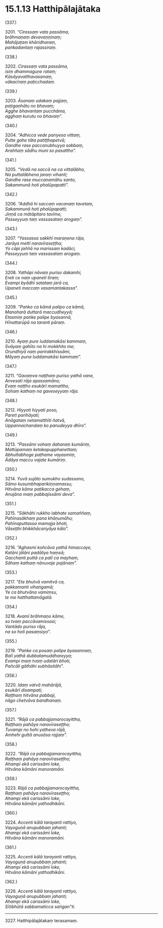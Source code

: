 

# 15.1.13 Hatthipālajātaka




(337.)

3201\. _“Cirassaṃ vata passāma,_  
_brāhmaṇaṃ devavaṇṇinaṃ;_  
_Mahājaṭaṃ khāridharaṃ,_  
_paṅkadantaṃ rajassiraṃ._  


(338.)

3202\. _Cirassaṃ vata passāma,_  
_isiṃ dhammaguṇe rataṃ;_  
_Kāsāyavatthavasanaṃ,_  
_vākacīraṃ paṭicchadaṃ._  


(339.)

3203\. _Āsanaṃ udakaṃ pajjaṃ,_  
_paṭigaṇhātu no bhavaṃ;_  
_Agghe bhavantaṃ pucchāma,_  
_agghaṃ kurutu no bhavaṃ”._  


(340.)

3204\. _“Adhicca vede pariyesa vittaṃ,_  
_Putte gahe tāta patiṭṭhapetvā;_  
_Gandhe rase paccanubhuyya sabbaṃ,_  
_Araññaṃ sādhu muni so pasattho”._  


(341.)

3205\. _“Vedā na saccā na ca vittalābho,_  
_Na puttalābhena jaraṃ vihanti;_  
_Gandhe rase muccanamāhu santo,_  
_Sakammunā hoti phalūpapatti”._  


(342.)

3206\. _“Addhā hi saccaṃ vacanaṃ tavetaṃ,_  
_Sakammunā hoti phalūpapatti;_  
_Jiṇṇā ca mātāpitaro tavīme,_  
_Passeyyuṃ taṃ vassasataṃ arogaṃ”._  


(343.)

3207\. _“Yassassa sakkhī maraṇena rāja,_  
_Jarāya mettī naravīraseṭṭha;_  
_Yo cāpi jaññā na marissaṃ kadāci,_  
_Passeyyuṃ taṃ vassasataṃ arogaṃ._  


(344.)

3208\. _Yathāpi nāvaṃ puriso dakamhi,_  
_Ereti ce naṃ upaneti tīraṃ;_  
_Evampi byādhī satataṃ jarā ca,_  
_Upaneti maccaṃ vasamantakassa”._  


(345.)

3209\. _“Paṅko ca kāmā palipo ca kāmā,_  
_Manoharā duttarā maccudheyyā;_  
_Etasmiṃ paṅke palipe byasannā,_  
_Hīnattarūpā na taranti pāraṃ._  


(346.)

3210\. _Ayaṃ pure luddamakāsi kammaṃ,_  
_Svāyaṃ gahīto na hi mokkhito me;_  
_Orundhiyā naṃ parirakkhissāmi,_  
_Māyaṃ puna luddamakāsi kammaṃ”._  


(347.)

3211\. _“Gavaṃva naṭṭhaṃ puriso yathā vane,_  
_Anvesatī rāja apassamāno;_  
_Evaṃ naṭṭho esukārī mamattho,_  
_Sohaṃ kathaṃ na gaveseyyaṃ rāja._  


(348.)

3212\. _Hiyyoti hiyyati poso,_  
_Pareti parihāyati;_  
_Anāgataṃ netamatthīti ñatvā,_  
_Uppannachandaṃ ko panudeyya dhīro”._  


(349.)

3213\. _“Passāmi vohaṃ daharaṃ kumāriṃ,_  
_Mattūpamaṃ ketakapupphanettaṃ;_  
_Abhuttabhoge paṭhame vayasmiṃ,_  
_Ādāya maccu vajate kumāriṃ._  


(350.)

3214\. _Yuvā sujāto sumukho sudassano,_  
_Sāmo kusumbhaparikiṇṇamassu;_  
_Hitvāna kāme paṭikacca gehaṃ,_  
_Anujāna maṃ pabbajissāmi deva”._  


(351.)

3215\. _“Sākhāhi rukkho labhate samaññaṃ,_  
_Pahīnasākhaṃ pana khāṇumāhu;_  
_Pahīnaputtassa mamajja bhoti,_  
_Vāseṭṭhi bhikkhācariyāya kālo”._  


(352.)

3216\. _“Aghasmi koñcāva yathā himaccaye,_  
_Katāni jālāni padāliya haṃsā;_  
_Gacchanti puttā ca patī ca mayhaṃ,_  
_Sāhaṃ kathaṃ nānuvaje pajānaṃ”._  


(353.)

3217\. _“Ete bhutvā vamitvā ca,_  
_pakkamanti vihaṅgamā;_  
_Ye ca bhutvāna vamiṃsu,_  
_te me hatthattamāgatā._  


(354.)

3218\. _Avamī brāhmaṇo kāme,_  
_so tvaṃ paccāvamissasi;_  
_Vantādo puriso rāja,_  
_na so hoti pasaṃsiyo”._  


(355.)

3219\. _“Paṅke ca posaṃ palipe byasannaṃ,_  
_Balī yathā dubbalamuddhareyya;_  
_Evampi maṃ tvaṃ udatāri bhoti,_  
_Pañcāli gāthāhi subhāsitāhi”._  


(356.)

3220\. _Idaṃ vatvā mahārājā,_  
_esukārī disampati;_  
_Raṭṭhaṃ hitvāna pabbaji,_  
_nāgo chetvāva bandhanaṃ._  


(357.)

3221\. _“Rājā ca pabbajjamarocayittha,_  
_Raṭṭhaṃ pahāya naravīraseṭṭho;_  
_Tuvampi no hohi yatheva rājā,_  
_Amhehi guttā anusāsa rajjaṃ”._  


(358.)

3222\. _“Rājā ca pabbajjamarocayittha,_  
_Raṭṭhaṃ pahāya naravīraseṭṭho;_  
_Ahampi ekā carissāmi loke,_  
_Hitvāna kāmāni manoramāni._  


(359.)

3223\. _Rājā ca pabbajjamarocayittha,_  
_Raṭṭhaṃ pahāya naravīraseṭṭho;_  
_Ahampi ekā carissāmi loke,_  
_Hitvāna kāmāni yathodhikāni._  


(360.)

3224\. _Accenti kālā tarayanti rattiyo,_  
_Vayoguṇā anupubbaṃ jahanti;_  
_Ahampi ekā carissāmi loke,_  
_Hitvāna kāmāni manoramāni._  


(361.)

3225\. _Accenti kālā tarayanti rattiyo,_  
_Vayoguṇā anupubbaṃ jahanti;_  
_Ahampi ekā carissāmi loke,_  
_Hitvāna kāmāni yathodhikāni._  


(362.)

3226\. _Accenti kālā tarayanti rattiyo,_  
_Vayoguṇā anupubbaṃ jahanti;_  
_Ahampi ekā carissāmi loke,_  
_Sītibhūtā sabbamaticca saṅgan”ti._  


---

3227\. Hatthipālajātakaṃ terasamaṃ.





